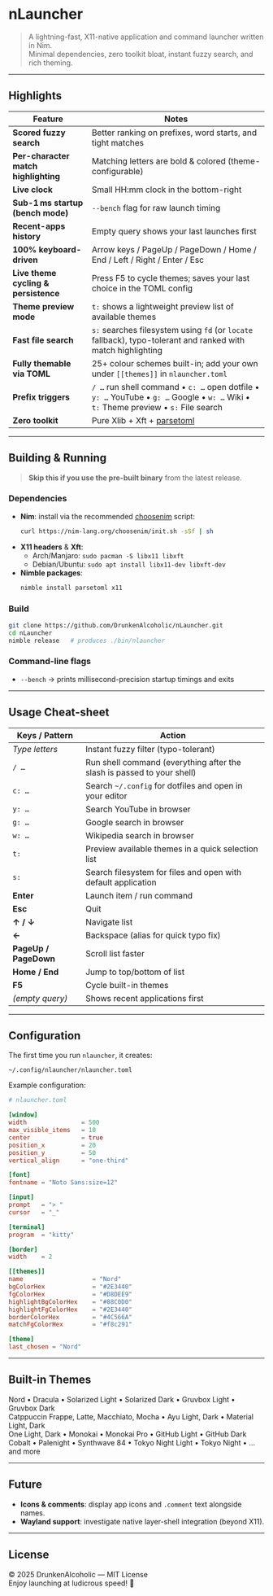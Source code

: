 # nLauncher

> A lightning-fast, X11-native application and command launcher written in Nim.\
> Minimal dependencies, zero toolkit bloat, instant fuzzy search, and rich theming.



---

## Highlights

| Feature | Notes |
| ------- | ----- |
| **Scored fuzzy search**              | Better ranking on prefixes, word starts, and tight matches                                                                           |
| **Per-character match highlighting** | Matching letters are bold & colored (theme-configurable)                                                                             |
| **Live clock**                       | Small HH\:mm clock in the bottom-right                                                                                               |
| **Sub-1 ms startup (bench mode)**    | `--bench` flag for raw launch timing                                                                                                 |
| **Recent-apps history**              | Empty query shows your last launches first                                                                                           |
| **100% keyboard-driven**             | Arrow keys / PageUp / PageDown / Home / End / Left / Right / Enter / Esc                                                             |
| **Live theme cycling & persistence** | Press F5 to cycle themes; saves your last choice in the TOML config                                                                  |
| **Theme preview mode**               | `t:` shows a lightweight preview list of available themes                                                                            |
| **Fast file search**                 | `s:` searches filesystem using `fd` (or `locate` fallback), typo-tolerant and ranked with match highlighting                         |
| **Fully themable via TOML**          | 25+ colour schemes built-in; add your own under `[[themes]]` in `nlauncher.toml`                                                     |
| **Prefix triggers**                  | `/ …` run shell command • `c: …` open dotfile • `y: …` YouTube • `g: …` Google • `w: …` Wiki • `t:` Theme preview • `s:` File search |
| **Zero toolkit**                     | Pure Xlib + Xft + [parsetoml](https://github.com/pragmagic/parsetoml)                                                                |

---

## Building & Running

> **Skip this if you use the pre-built binary** from the latest release.

### Dependencies

- **Nim**: install via the recommended [choosenim](https://nim-lang.org/choosenim) script:
  ```bash
  curl https://nim-lang.org/choosenim/init.sh -sSf | sh
  ```
- **X11 headers** & **Xft**:
  - Arch/Manjaro: `sudo pacman -S libx11 libxft`
  - Debian/Ubuntu: `sudo apt install libx11-dev libxft-dev`
- **Nimble packages**:
  ```bash
  nimble install parsetoml x11
  ```

### Build

```bash
git clone https://github.com/DrunkenAlcoholic/nLauncher.git
cd nLauncher
nimble release   # produces ./bin/nlauncher
```

### Command-line flags

- `--bench` → prints millisecond-precision startup timings and exits

---

## Usage Cheat-sheet

| Keys / Pattern        | Action                                                                 |
| --------------------- | ---------------------------------------------------------------------- |
| *Type letters*        | Instant fuzzy filter (typo-tolerant)                                   |
| `/ …`                 | Run shell command (everything after the slash is passed to your shell) |
| `c: …`                | Search `~/.config` for dotfiles and open in your editor                |
| `y: …`                | Search YouTube in browser                                              |
| `g: …`                | Google search in browser                                               |
| `w: …`                | Wikipedia search in browser                                            |
| `t:`                  | Preview available themes in a quick selection list                     |
| `s:`                  | Search filesystem for files and open with default application          |
| **Enter**             | Launch item / run command                                              |
| **Esc**               | Quit                                                                   |
| **↑ / ↓**             | Navigate list                                                          |
| **←**                 | Backspace (alias for quick typo fix)                                   |
| **PageUp / PageDown** | Scroll list faster                                                     |
| **Home / End**        | Jump to top/bottom of list                                             |
| **F5**                | Cycle built-in themes                                                  |
| *(empty query)*       | Shows recent applications first                                        |

---

## Configuration

The first time you run `nlauncher`, it creates:

```
~/.config/nlauncher/nlauncher.toml
```

Example configuration:

```toml
# nlauncher.toml

[window]
width               = 500
max_visible_items   = 10
center              = true
position_x          = 20
position_y          = 50
vertical_align      = "one-third"

[font]
fontname = "Noto Sans:size=12"

[input]
prompt   = "> "
cursor   = "_"

[terminal]
program  = "kitty"

[border]
width    = 2

[[themes]]
name                   = "Nord"
bgColorHex             = "#2E3440"
fgColorHex             = "#D8DEE9"
highlightBgColorHex    = "#88C0D0"
highlightFgColorHex    = "#2E3440"
borderColorHex         = "#4C566A"
matchFgColorHex        = "#f8c291"

[theme]
last_chosen = "Nord"
```

---

## Built-in Themes

Nord • Dracula • Solarized Light • Solarized Dark • Gruvbox Light • Gruvbox Dark\
Catppuccin Frappe, Latte, Macchiato, Mocha • Ayu Light, Dark • Material Light, Dark\
One Light, Dark • Monokai • Monokai Pro • GitHub Light • GitHub Dark\
Cobalt • Palenight • Synthwave 84 • Tokyo Night Light • Tokyo Night • …and more

---

## Future

- **Icons & comments**: display app icons and `.comment` text alongside names.
- **Wayland support**: investigate native layer-shell integration (beyond X11).

---

## License

© 2025 DrunkenAlcoholic — MIT License\
Enjoy launching at ludicrous speed! 🚀

